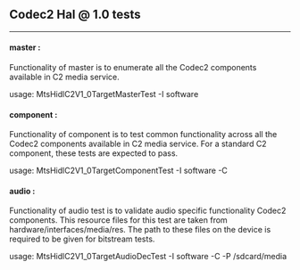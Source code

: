 ## Codec2 Hal @ 1.0 tests ##
---
#### master :
Functionality of master is to enumerate all the Codec2 components available in C2 media service.

usage: MtsHidlC2V1\_0TargetMasterTest -I software

#### component :
Functionality of component is to test common functionality across all the Codec2 components available in C2 media service. For a standard C2 component, these tests are expected to pass.

usage: MtsHidlC2V1\_0TargetComponentTest -I software -C <comp name>

#### audio :
Functionality of audio test is to validate audio specific functionality Codec2 components. This resource files for this test are taken from hardware/interfaces/media/res. The path to these files on the device is required to be given for bitstream tests.

usage: MtsHidlC2V1\_0TargetAudioDecTest -I software -C <comp name> -P /sdcard/media

